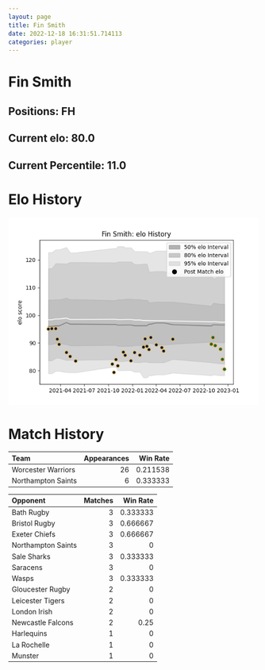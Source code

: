 ```yaml
---  
layout: page  
title: Fin Smith  
date: 2022-12-18 16:31:51.714113  
categories: player  
---
```

# Fin Smith

## Positions: FH

## Current elo: 80.0

## Current Percentile: 11.0

# Elo History


![elo history](history_FinSmith.png)
# Match History


| Team               |   Appearances |   Win Rate |
|:-------------------|--------------:|-----------:|
| Worcester Warriors |            26 |   0.211538 |
| Northampton Saints |             6 |   0.333333 |

| Opponent           |   Matches |   Win Rate |
|:-------------------|----------:|-----------:|
| Bath Rugby         |         3 |   0.333333 |
| Bristol Rugby      |         3 |   0.666667 |
| Exeter Chiefs      |         3 |   0.666667 |
| Northampton Saints |         3 |   0        |
| Sale Sharks        |         3 |   0.333333 |
| Saracens           |         3 |   0        |
| Wasps              |         3 |   0.333333 |
| Gloucester Rugby   |         2 |   0        |
| Leicester Tigers   |         2 |   0        |
| London Irish       |         2 |   0        |
| Newcastle Falcons  |         2 |   0.25     |
| Harlequins         |         1 |   0        |
| La Rochelle        |         1 |   0        |
| Munster            |         1 |   0        |